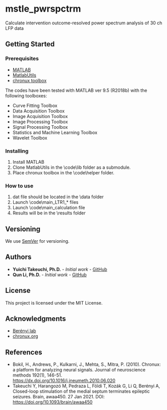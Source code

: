 # mstle_pwrspctrm
 Calculate intervention outcome-resolved power spectrum analysis of 30 ch LFP data

## Getting Started

### Prerequisites
- [MATLAB](https://www.mathworks.com/products/matlab.html)
- [MatlabUtils](https://github.com/yuichi-takeuchi/MatlabUtils)
- [chronux toolbox](http://chronux.org/)

The codes have been tested with MATLAB ver 9.5 (R2018b) with the following toolboxes:
- Curve Fitting Toolbox
- Data Acquisition Toolbox
- Image Acquisition Toolbox
- Image Processing Toolbox
- Signal Processing Toolbox
- Statistics and Machine Learning Toolbox
- Wavelet Toolbox

### Installing
1. Install MATLAB
2. Clone MatlabUtils in the \code\lib folder as a submodule.
3. Place chronux toolbox in the \code\helper folder.

### How to use
1. dat file should be located in the \data folder
2. Launch \code\main_LTR1_* files
3. Launch \code\main_calculation file
4. Results will be in the \results folder

## Versioning
We use [SemVer](http://semver.org/) for versioning.

## Authors
- **Yuichi Takeuchi, Ph.D.** - *Initial work* - [GitHub](https://github.com/yuichi-takeuchi)
- **Qun Li, Ph.D.** - *Initial work* - [GitHub](https://github.com/liqun2017)

## License
This project is licensed under the MIT License.

## Acknowledgments
- [Berényi lab](http://www.berenyilab.com/)
- [chronux.org](http://chronux.org/)

## References
- Bokil, H., Andrews, P., Kulkarni, J., Mehta, S., Mitra, P. (2010). Chronux: a platform for analyzing neural signals. Journal of neuroscience methods  192(1), 146-51. https://dx.doi.org/10.1016/j.jneumeth.2010.06.020
- Takeuchi Y, Harangozó M, Pedraza L, Földi T, Kozák G, Li Q, Berényi A, Closed-loop stimulation of the medial septum terminates epileptic seizures. Brain, awaa450. 27 Jan 2021. DOI: https://doi.org/10.1093/brain/awaa450

